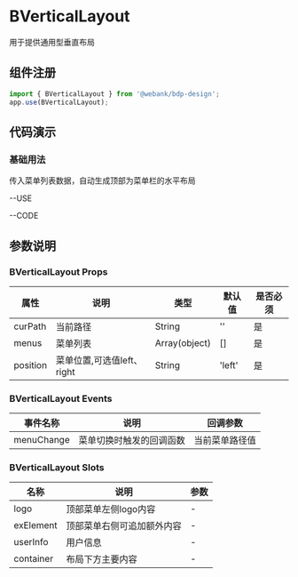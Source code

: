 # BVerticalLayout
用于提供通用型垂直布局

## 组件注册

```js
import { BVerticalLayout } from '@webank/bdp-design';
app.use(BVerticalLayout);
```
## 代码演示
### 基础用法
传入菜单列表数据，自动生成顶部为菜单栏的水平布局

--USE

--CODE

## 参数说明
### BVerticalLayout Props
| 属性  | 说明                   | 类型                                    |  默认值                                 |是否必须|
| ----- | ----------------------------- | ---------------------------------------- |------------------ |----- |
| curPath | 当前路径 | String|''| 是
| menus | 菜单列表 | Array(object)|[]| 是
| position | 菜单位置,可选值left、right | String|'left'| 是
### BVerticalLayout Events
| 事件名称          | 说明                                                                                                                                            | 回调参数                                |
| ------------- | ----------------------------------------------------------------------------------------------------------------------------------------------- | ------------------------------------ |
| menuChange | 菜单切换时触发的回调函数                                                                                                                                          | 当前菜单路径值
### BVerticalLayout Slots
| 名称          | 说明                                                                                                                                            | 参数                                |
| ------------- | ----------------------------------------------------------------------------------------------------------------------------------------------- | ------------------------------------ |
| logo | 顶部菜单左侧logo内容                                                                                                                                          | -                        |
| exElement | 顶部菜单右侧可追加额外内容                                                                                                   | -                        |
| userInfo | 用户信息                                                                                                   | -                        |
| container | 布局下方主要内容                                                                                                   | -                        |